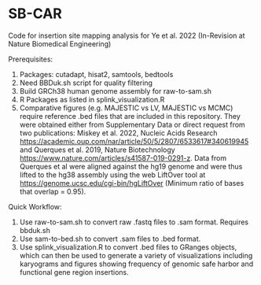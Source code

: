 # SB-CAR

Code for insertion site mapping analysis for Ye et al. 2022 (In-Revision at Nature Biomedical Engineering)


Prerequisites:
1. Packages: cutadapt, hisat2, samtools, bedtools
2. Need BBDuk.sh script for quality filtering
3. Build GRCh38 human genome assembly for raw-to-sam.sh
4. R Packages as listed in splink_visualization.R
5. Comparative figures (e.g. MAJESTIC vs LV, MAJESTIC vs MCMC) require reference .bed files that are included in this repository. They were obtained either from Supplementary Data or direct request from two publications: Miskey et al. 2022, Nucleic Acids Research https://academic.oup.com/nar/article/50/5/2807/6533617#340619945 and Querques et al. 2019, Nature Biotechnology https://www.nature.com/articles/s41587-019-0291-z. Data from Querques et al were aligned against the hg19 genome and were thus lifted to the hg38 assembly using the web LiftOver tool at https://genome.ucsc.edu/cgi-bin/hgLiftOver (Minimum ratio of bases that overlap = 0.95).



Quick Workflow: 
1. Use raw-to-sam.sh to convert raw .fastq files to .sam format. Requires bbduk.sh
2. Use sam-to-bed.sh to convert .sam files to .bed format. 
3. Use splink_visualization.R to convert .bed files to GRanges objects, which can then be used to generate a variety of visualizations including karyograms and figures showing frequency of genomic safe harbor and functional gene region insertions. 




